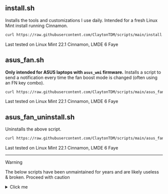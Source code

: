## install.sh

Installs the tools and customizations I use daily. Intended for a fresh Linux Mint install running Cinnamon.

```sh
curl https://raw.githubusercontent.com/ClaytonTDM/scripts/main/install.sh -o install.sh && sudo chmod +x ./install.sh && ./install.sh && sudo rm -rf ./install.sh
```

Last tested on Linux Mint 22.1 Cinnamon, LMDE 6 Faye

## asus_fan.sh

**Only intended for ASUS laptops with `asus_wmi` firmware.** Installs a script to send a notification every time the fan boost mode is changed (often using an FN key combo).

```sh
curl https://raw.githubusercontent.com/ClaytonTDM/scripts/main/asus_fan.sh -o asus_fan.sh && sudo bash ./asus_fan.sh && rm -rf ./asus_fan.sh
```

Last tested on Linux Mint 22.1 Cinnamon, LMDE 6 Faye

## asus_fan_uninstall.sh

Uninstalls the above script.

```sh
curl https://raw.githubusercontent.com/ClaytonTDM/scripts/main/asus_fan_uninstall.sh -o asus_fan_uninstall.sh && sudo bash ./asus_fan_uninstall.sh && rm -rf ./asus_fan_uninstall.sh
```

Last tested on Linux Mint 22.1 Cinnamon, LMDE 6 Faye

---

> [!WARNING]
> The below scripts have been unmaintained for years and are likely useless & broken. Proceed with caution

<details>
  <summary>Click me</summary>

  ## Kali Cinnamon

  Very simple script to install the Cinnamon desktop environment on Kali Linux, along with the default cursors, icons, & themes.
  
  ```sh
  curl https://raw.githubusercontent.com/ClaytonTDM/scripts/main/kali-cinnamon.sh | bash
  ```

  Last tested on Kali Linux 2023.4

  ## Ubuntu Essentials

  Most of the apps me and many others use daily, now in a convenient bash script.

  ```sh
  curl https://raw.githubusercontent.com/ClaytonTDM/scripts/main/ubuntu-essentials.sh | bash
  ```

  Last tested on Linux Mint 21.1 Cinnamon

  ## Windows Essentials

  Same as Ubuntu Essentials, but for Windows 10 (1809+) and Windows 11.

  To execute this, copy the command, then paste it in `cmd.exe`.

  ```cmd
  curl https://raw.githubusercontent.com/ClaytonTDM/scripts/main/windows-essentials.bat -o windows-essentials.bat
  windows-essentials.bat
  del windows-essentials.bat
  ```

  Last tested on Windows 11 22H2

</details>
